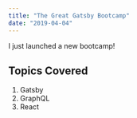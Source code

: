 ```yaml
---
title: "The Great Gatsby Bootcamp"
date: "2019-04-04"
---
```


I just launched a new bootcamp!


## Topics Covered


   1. Gatsby
   2. GraphQL
   3. React
